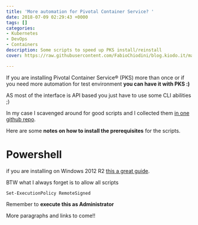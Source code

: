 ```yaml
---
title: 'More automation for Pivotal Container Service? '
date: 2018-07-09 02:29:43 +0000
tags: []
categories:
- Kubernetes
- DevOps
- Containers
description: Some scripts to speed up PKS install/reinstall
cover: https://raw.githubusercontent.com/FabioChiodini/blog.kiodo.it/master/images/automate.jpeg

---
```

If you are installing Pivotal Container Service® (PKS) more than once or if you need more automation for test environment **you can have it with PKS :)**

AS most of the interface is API based you just have to use some CLI abilities ;)

In my case I scavenged around for good scripts and I collected them [in one github repo](https://github.com/FabioChiodini/pks_scripts).

Here are some **notes on how to install the prerequisites** for the scripts.

# Powershell

if you are installing on Windows 2012 R2 [this a great guide](http://thesolving.com/virtualization/how-to-install-and-configure-vmware-powercli-version-10/).

BTW what I always forget is to allow all scripts

    Set-ExecutionPolicy RemoteSigned

Remember to **execute this as Administrator**

More paragraphs and links to come!!